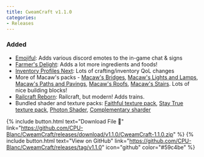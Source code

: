 ```yaml
---
title: CweamCraft v1.1.0
categories:
- Releases
---
```


### Added
- [Emojiful](https://www.curseforge.com/minecraft/mc-mods/emojiful): Adds various discord emotes to the in-game chat & signs
- [Farmer's Delight](https://www.curseforge.com/minecraft/mc-mods/farmers-delight): Adds a lot more ingredients and foods!
- [Inventory Profiles Next](https://www.curseforge.com/minecraft/mc-mods/inventory-profiles-next): Lots of crafting/inventory QoL changes
- More of Macaw's packs - [Macaw's Bridges](https://www.curseforge.com/minecraft/mc-mods/macaws-bridges), [Macaw's Lights and Lamps](https://www.curseforge.com/minecraft/mc-mods/macaws-lights-and-lamps), [Macaw's Paths and Pavings](https://www.curseforge.com/minecraft/mc-mods/macaws-paths-and-pavings), [Macaw's Roofs](https://www.curseforge.com/minecraft/mc-mods/macaws-roofs), [Macaw's Stairs](https://www.curseforge.com/minecraft/mc-mods/macaws-stairs). Lots of nice building blocks!
- [Railcraft Reborn](https://www.curseforge.com/minecraft/mc-mods/railcraft-reborn): Railcraft, but modern! Adds trains.
- Bundled shader and texture packs: [Faithful texture pack](https://faithfulpack.net/), [Stay True texture pack](https://www.planetminecraft.com/texture-pack/stay-true-4447380/), [Photon Shader](https://modrinth.com/shader/photon-shader), [Complementary sharder](https://www.complementary.dev/shaders/)

{% include button.html text="Download File 📁" link="https://github.com/CPU-Blanc/CweamCraft/releases/download/v1.1.0/CweamCraft-1.1.0.zip" %} {% include button.html text="View on GitHub" link="https://github.com/CPU-Blanc/CweamCraft/releases/tag/v1.1.0" icon="github" color="#59c4be" %}
